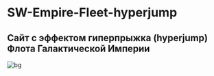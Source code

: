 # SW-Empire-Fleet-hyperjump

## Сайт с эффектом гиперпрыжка (hyperjump) Флота Галактической Империи

![bg](https://user-images.githubusercontent.com/56477695/176945988-cc9185f3-f48b-4ba1-b59d-f68631130476.jpg)
